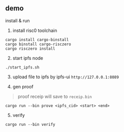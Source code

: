 ## demo

install & run

1. install risc0 toolchain

```
cargo install cargo-binstall
cargo binstall cargo-risczero
cargo risczero install
```

2. start ipfs node

```
./start_ipfs.sh
```

3. upload file to ipfs by ipfs-ui ```http://127.0.0.1:8089```

4. gen proof

> proof receip will save to ```receip.bin```

```
cargo run --bin prove <ipfs_cid> <start> <end>
```

5. verify

```
cargo run --bin verify
```